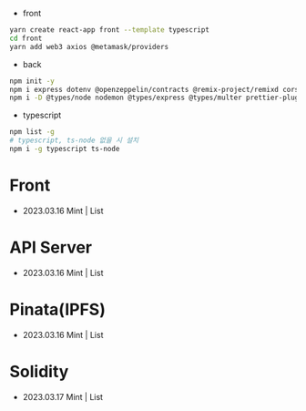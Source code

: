 - front

```bash
yarn create react-app front --template typescript
cd front
yarn add web3 axios @metamask/providers
```

- back

```bash
npm init -y
npm i express dotenv @openzeppelin/contracts @remix-project/remixd cors multer @pinata/sdk
npm i -D @types/node nodemon @types/express @types/multer prettier-plugin-solidity tsconfig-paths
```

- typescript

```bash
npm list -g
# typescript, ts-node 없을 시 설치
npm i -g typescript ts-node
```

# Front

- 2023.03.16 Mint | List

# API Server

- 2023.03.16 Mint | List

# Pinata(IPFS)

- 2023.03.16 Mint | List

# Solidity

- 2023.03.17 Mint | List
